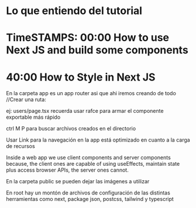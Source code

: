 # Lo que entiendo del tutorial

# TimeSTAMPS: 00:00 How to use Next JS and build some components
# 40:00 How to Style in Next JS

En la carpeta app es un app router asi que ahi iremos creando de todo
//Crear una ruta:

ej: users/page.tsx
recuerda usar rafce para armar el componente exportable más rápido

ctrl M P para buscar archivos creados en el directorio

Usar Link para la navegación en la app está optimizado en cuanto a la carga de recursos

Inside a web app we use client components and server components because, the client ones are capable of using useEffects, maintain state plus access browser APIs, the server ones cannot.


En la carpeta public se pueden dejar las imágenes a utilizar

En root hay un montón de archivos de configuración de las distintas herramientas como next, package json, postcss, tailwind y typescript